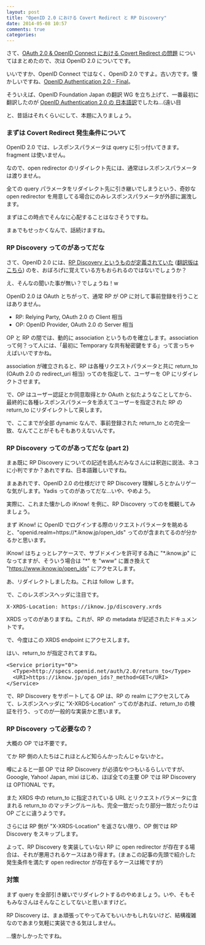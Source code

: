 ```yaml
---
layout: post
title: "OpenID 2.0 における Covert Redirect と RP Discovery"
date: 2014-05-08 10:57
comments: true
categories:
---
```


さて、[OAuth 2.0 & OpenID Connect における Covert Redirect の問題](/blog/2014/05/07/covert-redirect-in-implicit-flow/) についてはまとめたので、次は OpenID 2.0 についてです。

いいですか、OpenID Connect ではなく、OpenID 2.0 ですよ。古い方です。懐かしいですね、[OpenID Authentication 2.0 - Final](http://openid.net/specs/openid-authentication-2_0.html)。

そういえば、OpenID Foundation Japan の翻訳 WG を立ち上げて、一番最初に翻訳したのが [OpenID Authentication 2.0 の 日本語訳](http://openid-foundation-japan.github.io/openid-authentication.html)でしたね...(遠い目

と、昔話はそれくらいにして、本題に入りましょう。

### まずは Covert Redirect 発生条件について

OpenID 2.0 では、レスポンスパラメータは query に引っ付いてきます。fragment は使いません。

なので、open redirector のリダイレクト先には、通常はレスポンスパラメータは渡りません。

全ての query パラメータをリダイレクト先に引き継いでしまうという、奇妙な open redirector を用意してる場合にのみレスポンスパラメータが外部に漏洩します。

まずはこの時点でそんなに心配することはなさそうですね。

まぁでもせっかくなんで、話続けますね。

<!-- more -->

### RP Discovery ってのがあってだな

さて、OpenID 2.0 には、[RP Discovery というものが定義されていた](http://openid.net/specs/openid-authentication-2_0.html#rp_discovery) ([翻訳版はこちら](http://openid-foundation-japan.github.io/openid-authentication.html#rp_discovery)) のを、おぼろげに覚えている方もおられるのではないでしょうか？

え、そんなの聞いた事が無い？でしょうね！w

OpenID 2.0 は OAuth とちがって、通常 RP が OP に対して事前登録を行うことはありません。

* RP: Relying Party, OAuth 2.0 の Client 相当
* OP: OpenID Provider, OAuth 2.0 の Server 相当

OP と RP の間では、動的に association というものを確立します。association って何？って人には、「最初に Temporary な共有秘密鍵をする」って言っちゃえばいいですかね。

association が確立されると、RP は各種リクエストパラメータと共に return_to (OAuth 2.0 の redirect_uri 相当) ってのを指定して、ユーザーを OP にリダイレクトさせます。

で、OP はユーザー認証とか同意取得とか OAuth と似たようなことしてから、最終的に各種レスポンスパラメータを添えてユーザーを指定された RP の return_to にリダイレクトして戻します。

で、ここまでが全部 dynamic なんで、事前登録された return_to との完全一致、なんてことがそもそもありえないんです。

### RP Discovery ってのがあってだな (part 2)

まぁ既に RP Discovery についての記述を読んだみなさんには釈迦に説法、ネコに小判ですか？あれですね、日本語難しいですね。

まぁあれです、OpenID 2.0 の仕様だけで RP Discovery 理解しろとかムリゲーな気がします。Yadis ってのがあってだな...いや、やめよう。

実際に、これまた懐かしの iKnow! を例に、RP Discovery ってのを概観してみましょう。

まず iKnow! に OpenID でログインする際のリクエストパラメータを眺めると、"openid.realm=https://*.iknow.jp/open_ids" ってのが含まれてるのが分かるかと思います。

iKnow! はちょっとレアケースで、サブドメインを許可する為に "*.iknow.jp" になってますが、そういう場合は "\*" を "www" に置き換えて "https://www.iknow.jp/open_ids" にアクセスします。

<script src="https://gist.github.com/nov/c702782baa98c75702dc.js"></script>

あ、リダイレクトしましたね。これは follow します。

<script src="https://gist.github.com/nov/67c491166bed6f9cdb7e.js"></script>

で、このレスポンスヘッダに注目です。

<pre>X-XRDS-Location: https://iknow.jp/discovery.xrds</pre>

XRDS ってのがありますね。これが、RP の metadata が記述されたドキュメントです。

で、今度はこの XRDS endpoint にアクセスします。

<script src="https://gist.github.com/nov/b6173c3195fa49e1c668.js"></script>

はい、return_to が指定されてますね。

<pre>&lt;Service priority="0"&gt;
  &lt;Type>http://specs.openid.net/auth/2.0/return_to&lt;/Type&gt;
  &lt;URI>https://iknow.jp/open_ids?_method=GET&lt;/URI&gt;
&lt;/Service&gt;</pre>

で、RP Discovery をサポートしてる OP は、RP の realm にアクセスしてみて、レスポンスヘッダに "X-XRDS-Location" ってのがあれば、return_to の検証を行う、ってのが一般的な実装かと思います。

### RP Discovery って必要なの？

大概の OP では不要です。

てか RP 側の人たちはこれほとんど知らんかったんじゃないかと。

噂によると一部 OP では RP Discovery が必須なやつもいるらしいですが、Gooogle, Yahoo! Japan, mixi はじめ、ほぼ全ての主要 OP では RP Discovery は OPTIONAL です。

また XRDS 中の return_to に指定されている URL とリクエストパラメータに含まれる return_to のマッチングルールも、完全一致だったり部分一致だったりは OP ごとに違うようです。

さらには RP 側が "X-XRDS-Location" を返さない限り、OP 側では RP Discovery をスキップします。

よって、RP Discovery を実装していない RP に open redirector が存在する場合は、それが悪用されるケースはあり得ます。(まぁこの記事の先頭で紹介した発生条件を満たす open redirector が存在するケースは稀ですが)

### 対策

まず query を全部引き継いでリダイレクトするのやめましょう。いや、そもそもみなさんはそんなことしてないと思いますけど。

RP Discovery は、まぁ頑張ってやってみてもいいかもしれないけど、結構複雑なのであまり気軽に実装できる気はしません。

...懐かしかったですね。